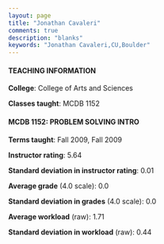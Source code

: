 ```yaml
---
layout: page
title: "Jonathan Cavaleri" 
comments: true
description: "blanks"
keywords: "Jonathan Cavaleri,CU,Boulder"
---
```

<head>
<script src="https://ajax.googleapis.com/ajax/libs/jquery/2.1.3/jquery.min.js"></script>
<script src="https://dl.dropboxusercontent.com/s/pc42nxpaw1ea4o9/highcharts.js?dl=0"></script>
<!-- <script src="../assets/js/highcharts.js"></script> -->
<style type="text/css">@font-face {
	font-family: "Bebas Neue";
	src: url(https://www.filehosting.org/file/details/544349/BebasNeue Regular.otf) format("opentype");
	}
	h1.Bebas { 
		font-family: "Bebas Neue", Verdana, Tahoma;
	}
</style>
</head>
	   
#### TEACHING INFORMATION

**College**: College of Arts and Sciences

**Classes taught**: MCDB 1152

#### MCDB 1152: PROBLEM SOLVING INTRO

**Terms taught**: Fall 2009, Fall 2009

**Instructor rating**: 5.64

**Standard deviation in instructor rating**: 0.01

**Average grade** (4.0 scale): 0.0

**Standard deviation in grades** (4.0 scale): 0.0

**Average workload** (raw): 1.71

**Standard deviation in workload** (raw): 0.44

